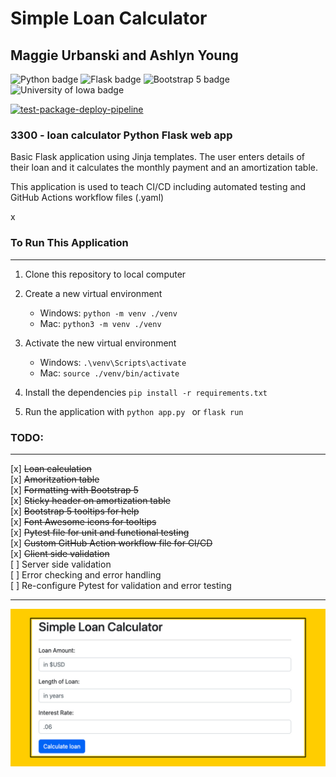 # Simple Loan Calculator

## Maggie Urbanski and Ashlyn Young

![Python badge](https://img.shields.io/static/v1?message=python&logo=python&labelColor=5c5c5c&color=3776AB&logoColor=white&label=%20&style=for-the-badge) ![Flask badge](https://img.shields.io/static/v1?message=Flask&logo=Flask&labelColor=5c5c5c&color=000000&logoColor=white&label=%20&style=for-the-badge) ![Bootstrap 5 badge](https://img.shields.io/static/v1?message=Bootstrap5&logo=bootstrap&labelColor=7952B3&color=7952B3&logoColor=white&label=%20&style=for-the-badge) ![University of Iowa badge](https://img.shields.io/static/v1?message=Hawks!!&labelColor=000000&color=FFCD00&label=Go&style=for-the-badge)

[![test-package-deploy-pipeline](https://github.com/mikecolbert/loan-calculator/actions/workflows/pipeline.yaml/badge.svg)](https://github.com/mikecolbert/loan-calculator/actions/workflows/pipeline.yaml)

### 3300 - loan calculator Python Flask web app

Basic Flask application using Jinja templates. The user enters details of their loan and it calculates the monthly payment and an amortization table.

This application is used to teach CI/CD including automated testing and GitHub Actions workflow files (.yaml)

x

### To Run This Application

---

1. Clone this repository to local computer

2. Create a new virtual environment

   - Windows: `python -m venv ./venv`
   - Mac: `python3 -m venv ./venv`

3. Activate the new virtual environment

   - Windows: `.\venv\Scripts\activate`
   - Mac: `source ./venv/bin/activate`

4. Install the dependencies `pip install -r requirements.txt`

5. Run the application with
   `python app.py ` or `flask run`

### TODO:

---

[x] ~~Loan calculation~~  
[x] ~~Amoritzation table~~  
[x] ~~Formatting with Bootstrap 5~~  
[x] ~~Sticky header on amortization table~~  
[x] ~~Bootstrap 5 tooltips for help~~  
[x] ~~Font Awesome icons for tooltips~~  
[x] ~~Pytest file for unit and functional testing~~  
[x] ~~Custom GitHub Action workflow file for CI/CD~~  
[x] ~~Client side validation~~  
[ ] Server side validation  
[ ] Error checking and error handling  
[ ] Re-configure Pytest for validation and error testing

---

![Screenshot of loan calculator.](./simple_calc.jpg)
